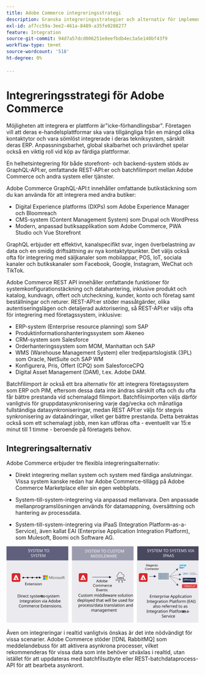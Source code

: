 ```yaml
---
title: Adobe Commerce integreringsstrategi
description: Granska integreringsstrategier och alternativ för implementeringen av Adobe Commerce.
exl-id: af7cc59a-3ee2-461a-8489-a35fe0288277
feature: Integration
source-git-commit: 94d7a57dcd006251e8eefbdb4ec3a5e140bf43f9
workflow-type: tm+mt
source-wordcount: '518'
ht-degree: 0%

---
```


# Integreringsstrategi för Adobe Commerce

Möjligheten att integrera er plattform är&quot;icke-förhandlingsbar&quot;. Företagen vill att deras e-handelsplattformar ska vara tillgängliga från en mängd olika kontaktytor och vara sömlöst integrerade i deras tekniksystem, särskilt deras ERP. Anpassningsbarhet, global skalbarhet och prisvärdhet spelar också en viktig roll vid köp av färdiga plattformar.

En helhetsintegrering för både storefront- och backend-system stöds av GraphQL-API:er, omfattande REST-API:er och batchfilimport mellan Adobe Commerce och andra system eller tjänster.

Adobe Commerce GraphQL-API:t innehåller omfattande butikstäckning som du kan använda för att integrera med andra butiker:

- Digital Experience platforms (DXPs) som Adobe Experience Manager och Bloomreach
- CMS-system (Content Management System) som Drupal och WordPress
- Modern, anpassad butiksapplikation som Adobe Commerce, PWA Studio och Vue Storefront

GraphQL erbjuder ett effektivt, kanalspecifikt svar, ingen överbelastning av data och en smidig driftsättning av nya kontaktytpunkter. Det väljs också ofta för integrering med säljkanaler som mobilappar, POS, IoT, sociala kanaler och butikskanaler som Facebook, Google, Instagram, WeChat och TikTok.

Adobe Commerce REST API innehåller omfattande funktioner för systemkonfigurationstäckning och datahantering, inklusive produkt och katalog, kundvagn, offert och utcheckning, kunder, konto och företag samt beställningar och returer. REST-API:er stöder massåtgärder, olika autentiseringslägen och detaljerad auktorisering, så REST-API:er väljs ofta för integrering med företagssystem, inklusive:

- ERP-system (Enterprise resource planning) som SAP
- Produktinformationshanteringssystem som Akeneo
- CRM-system som Salesforce
- Orderhanteringssystem som MOM, Manhattan och SAP
- WMS (Warehouse Management System) eller tredjepartslogistik (3PL) som Oracle, NetSuite och SAP WM
- Konfigurera, Pris, Offert (CPQ) som SalesforceCPQ
- Digital Asset Management (DAM), t.ex. Adobe DAM.

Batchfilimport är också ett bra alternativ för att integrera företagssystem som ERP och PIM, eftersom dessa data inte ändras särskilt ofta och du ofta får bättre prestanda vid schemalagd filimport. Batchfilsimporten väljs därför vanligtvis för gruppdatasynkronisering varje dag/vecka och månatliga fullständiga datasynkroniseringar, medan REST API:er väljs för stegvis synkronisering av dataändringar, vilket ger bättre prestanda. Detta betraktas också som ett schemalagt jobb, men kan utföras ofta - eventuellt var 15:e minut till 1 timme - beroende på företagets behov.

## Integreringsalternativ

Adobe Commerce erbjuder tre flexibla integreringsalternativ:

- Direkt integrering mellan system och system med färdiga anslutningar. Vissa system kanske redan har Adobe Commerce-tillägg på Adobe Commerce Marketplace eller sin egen webbplats.

- System-till-system-integrering via anpassad mellanvara. Den anpassade mellanprogramslösningen används för datamappning, översättning och hantering av processdata.

- System-till-system-integrering via iPaaS (Integration Platform-as-a-Service), även kallat EAI (Enterprise Application Integration Platform), som Mulesoft, Boomi och Software AG.

![Integreringsalternativ för Adobe Commerce](../../assets/playbooks/integration-options.svg)

Även om integreringar i realtid vanligtvis önskas är det inte nödvändigt för vissa scenarier. Adobe Commerce stöder [!DNL RabbitMQ] som meddelandebuss för att aktivera asynkrona processer, vilket rekommenderas för vissa data som inte behöver utväxlas i realtid, utan istället för att uppdateras med batchfilsutbyte eller REST-batchdataprocess-API för att bearbeta asynkront.
